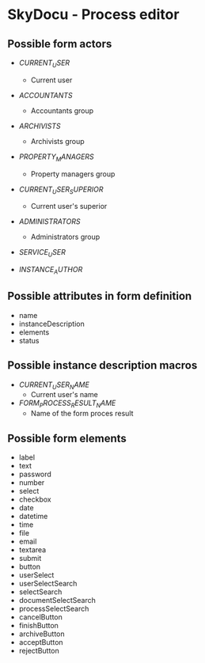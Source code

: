 # SkyDocu - Process editor
## Possible form actors
- $CURRENT_USER$
    - Current user

- $ACCOUNTANTS$
    - Accountants group

- $ARCHIVISTS$
    - Archivists group

- $PROPERTY_MANAGERS$
    - Property managers group

- $CURRENT_USER_SUPERIOR$
    - Current user's superior

- $ADMINISTRATORS$
    - Administrators group

- $SERVICE_USER$

- $INSTANCE_AUTHOR$

## Possible attributes in form definition
- name
- instanceDescription
- elements
- status

## Possible instance description macros
- $CURRENT_USER_NAME$
    - Current user's name
- $FORM_PROCESS_RESULT_NAME$
    - Name of the form proces result

## Possible form elements
- label
- text
- password
- number
- select
- checkbox
- date
- datetime
- time
- file
- email
- textarea
- submit
- button
- userSelect
- userSelectSearch
- selectSearch
- documentSelectSearch
- processSelectSearch
- cancelButton
- finishButton
- archiveButton
- acceptButton
- rejectButton